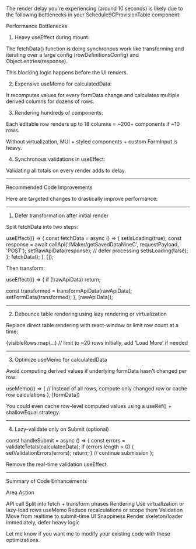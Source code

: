 The render delay you're experiencing (around 10 seconds) is likely due to the following bottlenecks in your Schedule9CProvisionTable component:

Performance Bottlenecks

1. Heavy useEffect during mount:

The fetchData() function is doing synchronous work like transforming and iterating over a large config (rowDefinitionsConfig) and Object.entries(response).

This blocking logic happens before the UI renders.



2. Expensive useMemo for calculatedData:

It recomputes values for every formData change and calculates multiple derived columns for dozens of rows.



3. Rendering hundreds of <FormInput> components:

Each editable row renders up to 18 columns = ~200+ components if ~10 rows.

Without virtualization, MUI + styled components + custom FormInput is heavy.



4. Synchronous validations in useEffect:

Validating all totals on every render adds to delay.





---

Recommended Code Improvements

Here are targeted changes to drastically improve performance:


---

1. Defer transformation after initial render

Split fetchData into two steps:

useEffect(() => {
  const fetchData = async () => {
    setIsLoading(true);
    const response = await callApi('/Maker/getSavedDataNineC', requestPayload, 'POST');
    setRawApiData(response); // defer processing
    setIsLoading(false);
  };
  fetchData();
}, []);

Then transform:

useEffect(() => {
  if (!rawApiData) return;

  const transformed = transformApiData(rawApiData);
  setFormData(transformed);
}, [rawApiData]);


---

2. Debounce table rendering using lazy rendering or virtualization

Replace direct table rendering with react-window or limit row count at a time:

<TableBody>
  {visibleRows.map(...) // limit to ~20 rows initially, add 'Load More' if needed
</TableBody>


---

3. Optimize useMemo for calculatedData

Avoid computing derived values if underlying formData hasn't changed per row:

useMemo(() => {
  // Instead of all rows, compute only changed row or cache row calculations
}, [formData])

You could even cache row-level computed values using a useRef() + shallowEqual strategy.


---

4. Lazy-validate only on Submit (optional)

const handleSubmit = async () => {
  const errors = validateTotals(calculatedData);
  if (errors.length > 0) {
    setValidationErrors(errors);
    return;
  }
  // continue submission
};

Remove the real-time validation useEffect.


---

Summary of Code Enhancements

Area	Action

API call	Split into fetch + transform phases
Rendering	Use virtualization or lazy-load rows
useMemo	Reduce recalculations or scope them
Validation	Move from realtime to submit-time
UI Snappiness	Render skeleton/loader immediately, defer heavy logic


Let me know if you want me to modify your existing code with these optimizations.

